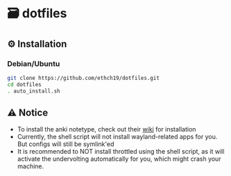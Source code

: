 # 🗃️ dotfiles

## ⚙️ Installation
### Debian/Ubuntu
```sh
git clone https://github.com/ethch19/dotfiles.git
cd dotfiles
. auto_install.sh
```

## ⚠️ Notice
- To install the anki notetype, check out their [wiki](https://docs.ankiweb.net/templates/intro.html) for installation
- Currently, the shell script will not install wayland-related apps for you. But configs will still be symlink'ed
- It is recommended to NOT install throttled using the shell script, as it will activate the undervolting automatically for you, which might crash your machine.
